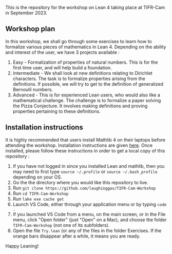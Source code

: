 This is the repository for the workshop on Lean 4 taking place at TIFR-Cam in September 2023. 

## Workshop plan
In this workshop, we shall go through some exercises to learn how to formalize various pieces of mathematics in Lean 4. Depending on the ability and interest of the user, we have 3 projects available :
1. Easy - Formalization of properties of natural numbers. This is for the first time user, and will help build a foundation.
2. Intermediate - We shall look at new definitions relating to Dirichlet characters. The task is to formalize properties arising from the definitions. If possible, we will try to get to the definition of generalized Bernoulli numbers.
3. Advanced - This is for experienced Lean users, who would also like a mathematical challenge. The challenge is to formalize a paper solving the Pizza Conjecture. It involves making definitions and proving properties pertaining to these definitions.

## Installation instructions
It is highly recommended that users install Mathlib 4 on their laptops before attending the workshop. Installation instructions are given [here](https://leanprover-community.github.io/install/windows.html). Once installed, please follow these instructions in order to get a local copy of this repository :
1. If you have not logged in since you installed Lean and mathlib, then you may need to first type `source ~/.profile` or `source ~/.bash_profile` depending on your OS.
2. Go the the directory where you would like this repository to live.
3. Run `git clone https://github.com/laughinggas/TIFR-Cam-Workshop`
4. Run `cd TIFR-Cam-Workshop`
5. Run `lake exe cache get`
6. Launch VS Code, either through your application menu or by typing `code .`
7. If you launched VS Code from a menu, on the main screen, or in the File menu, click "Open folder" (just "Open" on a Mac), and choose the folder `TIFR-Cam-Workshop` (not one of its subfolders).
8. Open the file `Try.lean` (or any of the files in the folder Exercises. If the orange bars disappear after a while, it means you are ready.

Happy Leaning!
